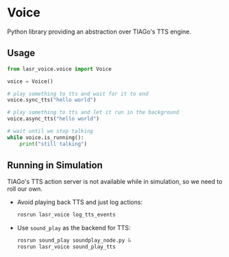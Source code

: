 # Voice

Python library providing an abstraction over TIAGo's TTS engine.

## Usage

```python
from lasr_voice.voice import Voice

voice = Voice()

# play something to tts and wait for it to end
voice.sync_tts("hello world")

# play something to tts and let it run in the background
voice.async_tts("hello world")

# wait until we stop talking
while voice.is_running():
    print("still talking")
```

## Running in Simulation

TIAGo's TTS action server is not available while in simulation, so we need to roll our own.

- Avoid playing back TTS and just log actions:

  ```python
  rosrun lasr_voice log_tts_events
  ```

- Use `sound_play` as the backend for TTS:

  ```python
  rosrun sound_play soundplay_node.py &
  rosrun lasr_voice sound_play_tts
  ```
